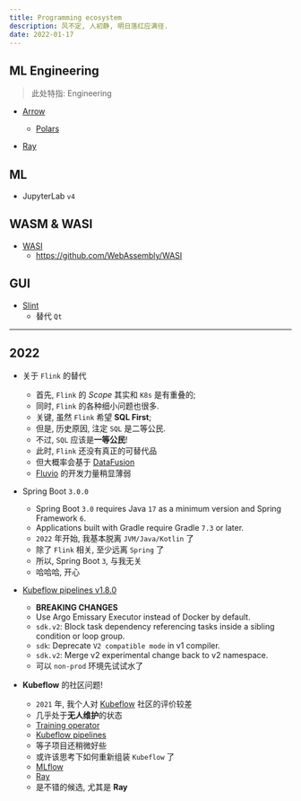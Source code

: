 ```yaml
---
title: Programming ecosystem
description: 风不定, 人初静, 明日落红应满径.
date: 2022-01-17
---
```


## ML Engineering

> 此处特指: Engineering

* [Arrow](https://github.com/apache/arrow)
  - [Polars](https://github.com/pola-rs/polars)

* [Ray](https://github.com/ray-project/ray)

## ML

* JupyterLab `v4`

## WASM & WASI

* [WASI](https://wasi.dev)
  - https://github.com/WebAssembly/WASI

## GUI

* [Slint](https://github.com/slint-ui/slint)
  - 替代 `Qt`

------------------

## 2022

* 关于 `Flink` 的替代
  - 首先, `Flink` 的 *Scope* 其实和 `K8s` 是有重叠的;
  - 同时, `Flink` 的各种细小问题也很多.
  - 关键, 虽然 `Flink` 希望 **SQL First**;
  - 但是, 历史原因, 注定 `SQL` 是二等公民.
  - 不过, `SQL` 应该是**一等公民**!
  - 此时, `Flink` 还没有真正的可替代品
  - 但大概率会基于
    [DataFusion](https://github.com/apache/arrow-datafusion)
  - [Fluvio](https://github.com/infinyon/fluvio)
    的开发力量稍显薄弱

* Spring Boot `3.0.0`
  - Spring Boot `3.0` requires Java `17` as a minimum
    version and Spring Framework `6`.
  - Applications built with Gradle require
    Gradle `7.3` or later.
  - `2022` 年开始, 我基本脱离 `JVM/Java/Kotlin` 了
  - 除了 `Flink` 相关, 至少远离 `Spring` 了
  - 所以, Spring Boot `3`, 与我无关
  - 哈哈哈, 开心

* [Kubeflow pipelines v1.8.0](https://github.com/kubeflow/pipelines/blob/1.8.0/CHANGELOG.md)
  - **BREAKING CHANGES**
  - Use Argo Emissary Executor instead of Docker by default.
  - `sdk.v2`: Block task dependency referencing tasks
    inside a sibling condition or loop group.
  - `sdk`: Deprecate `V2 compatible mode` in v1 compiler.
  - `sdk.v2`: Merge v2 experimental change back to v2 namespace.
  - 可以 `non-prod` 环境先试试水了

* **Kubeflow** 的社区问题!
  - `2021` 年, 我个人对 [Kubeflow](https://github.com/kubeflow/kubeflow) 社区的评价较差
  - 几乎处于**无人维护**的状态
  - [Training operator](https://github.com/kubeflow/training-operator)
  - [Kubeflow pipelines](https://github.com/kubeflow/pipelines)
  - 等子项目还稍微好些
  - 或许该思考下如何重新组装 `Kubeflow` 了
  - [MLflow](https://github.com/mlflow)
  - [Ray](https://github.com/ray-project)
  - 是不错的候选, 尤其是 **Ray**

